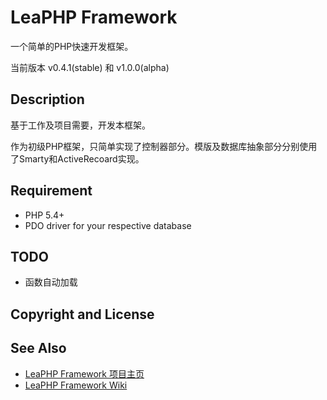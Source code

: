 # LeaPHP Framework

一个简单的PHP快速开发框架。

当前版本 v0.4.1(stable) 和 v1.0.0(alpha)

## Description

基于工作及项目需要，开发本框架。

作为初级PHP框架，只简单实现了控制器部分。模版及数据库抽象部分分别使用了Smarty和ActiveRecoard实现。

## Requirement
* PHP 5.4+
* PDO driver for your respective database

## TODO
* 函数自动加载

## Copyright and License

## See Also
* [LeaPHP Framework 项目主页](http://leaphp.net)
* [LeaPHP Framework Wiki](https://github.com/hliang0813/leaphp1/wiki)
